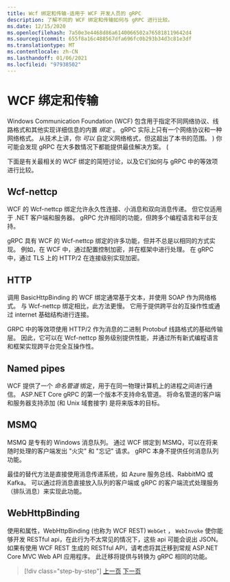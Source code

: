 ```yaml
---
title: Wcf 绑定和传输-适用于 WCF 开发人员的 gRPC
description: 了解不同的 WCF 绑定和传输如何与 gRPC 进行比较。
ms.date: 12/15/2020
ms.openlocfilehash: 7a50e3e4468d86a6140066502a765818119642d4
ms.sourcegitcommit: 655f8a16c488567dfa696fc0b293b34d3c81e3df
ms.translationtype: MT
ms.contentlocale: zh-CN
ms.lasthandoff: 01/06/2021
ms.locfileid: "97938502"
---
```

# <a name="wcf-bindings-and-transports"></a>WCF 绑定和传输

Windows Communication Foundation (WCF) 包含用于指定不同网络协议、线路格式和其他实现详细信息的内置 *绑定* 。 gRPC 实际上只有一个网络协议和一种网络格式。 从技术上讲，你 *可以* 自定义网络格式，但这超出了本书的范围。 ) 你可能会发现 gRPC 在大多数情况下都能提供最佳解决方案。 (

下面是有关最相关的 WCF 绑定的简短讨论，以及它们如何与 gRPC 中的等效项进行比较。

## <a name="nettcp"></a>Wcf-nettcp

WCF 的 Wcf-nettcp 绑定允许永久性连接、小消息和双向消息传递。 但它仅适用于 .NET 客户端和服务器。 gRPC 允许相同的功能，但跨多个编程语言和平台支持。

gRPC 具有 WCF 的 Wcf-nettcp 绑定的许多功能，但并不总是以相同的方式实现。 例如，在 WCF 中，通过配置控制加密，并在框架中进行处理。 在 gRPC 中，通过 TLS 上的 HTTP/2 在连接级别实现加密。

## <a name="http"></a>HTTP

调用 BasicHttpBinding 的 WCF 绑定通常基于文本，并使用 SOAP 作为网络格式。 与 Wcf-nettcp 绑定相比，此方法更慢。 它用于提供跨平台的互操作性或通过 internet 基础结构进行连接。

GRPC 中的等效项使用 HTTP/2 作为消息的二进制 Protobuf 线路格式的基础传输层。 因此，它可以在 Wcf-nettcp 服务级别提供性能，并通过所有新式编程语言和框架实现跨平台完全互操作性。

## <a name="named-pipes"></a>Named pipes

WCF 提供了一个 *命名管道* 绑定，用于在同一物理计算机上的进程之间进行通信。 ASP.NET Core gRPC 的第一个版本不支持命名管道。 将命名管道的客户端和服务器支持添加 (和 Unix 域套接字) 是将来版本的目标。

## <a name="msmq"></a>MSMQ

MSMQ 是专有的 Windows 消息队列。 通过 WCF 绑定到 MSMQ，可以在将来随时处理的客户端发出 "火灾" 和 "忘记" 请求。 gRPC 本身不提供任何消息队列功能。

最佳的替代方法是直接使用消息传递系统，如 Azure 服务总线、RabbitMQ 或 Kafka。 可以通过将消息直接放入队列的客户端或 gRPC 的客户端流式处理服务（排队消息）来实现此功能。

## <a name="webhttpbinding"></a>WebHttpBinding

使用和属性，WebHttpBinding (也称为 WCF REST) `WebGet` ， `WebInvoke` 使你能够开发 RESTful api，在此行为不太常见的情况下，这些 api 可能会说出 JSON。 如果有使用 WCF REST 生成的 RESTful API，请考虑将其迁移到常规 ASP.NET Core MVC Web API 应用程序。 此迁移将提供与转换为 gRPC 相同的功能。

>[!div class="step-by-step"]
>[上一页](wcf-endpoints-grpc-methods.md)
>[下一页](rpc-types.md)
